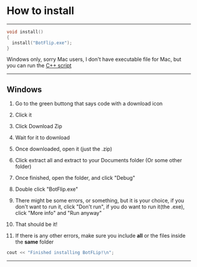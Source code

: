 # How to install

---

```cpp
void install()
{
  install("BotFlip.exe");
}
```

Windows only, sorry Mac users, I don't have executable file for Mac, but you can run the [C++ script](https://github.com/Totoro700/BotFlip/blob/main/BotFlip.cpp)

---

## Windows

1. Go to the green buttong that says code with a download icon

2. Click it

3. Click Download Zip

4. Wait for it to download

5. Once downloaded, open it (just the .zip)

6. Click extract all and extract to your Documents folder (Or some other folder)

7. Once finished, open the folder, and click "Debug"

8. Double click "BotFlip.exe"

9. There might be some errors, or something, but it is your choice, if you don't want to run it, click "Don't run", if you do want to run it(the .exe), click "More info" and "Run anyway"

10. That should be it!

11. If there is any other errors, make sure you include __all__ or the files inside the __same__ folder


```cpp
cout << "Finished installing BotFLip!\n";
```
---
